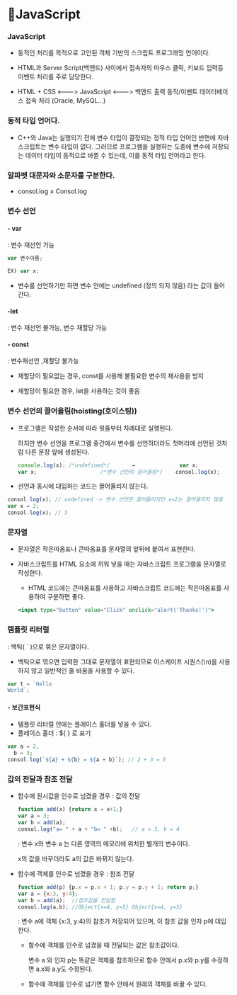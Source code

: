 # 🔸JavaScript

### JavaScript

- 동적인 처리를 목적으로 고안된 객체 기반의 스크립트 프로그래밍 언어이다.

- HTML과 Server Script(백앤드) 사이에서 접속자의 마우스 클릭, 키보드 입력등 이벤트 처리를 주로 담당한다.

- HTML + CSS <---> JavaScript <---> 백앤드
  출력 동작/이벤트 데이터베이스 접속 처리
  (Oracle, MySQL...)

### 동적 타입 언어다.

- C++와 Java는 실행되기 전에 변수 타입이 결정되는 정적 타입 언어인 반면에 자바스크립트는 변수 타입이 없다. 그러므로 프로그램을 실행하는 도중에 변수에 저장되는 데이터 타입이 동적으로 바뀔 수 있는데, 이를 동적 타입 언어라고 한다.

### 알파벳 대문자와 소문자를 구분한다.

- consol.log ≠ Consol.log

### 변수 선언

#### 		- var

: 변수 재선언 가능

```jsx
var 변수이름;

EX) var x;
```

- 변수를 선언하기만 하면 변수 안에는 undefined (정의 되지 않음) 라는 값이 들어간다.

#### -let

 : 변수 재선언 불가능, 변수 재할당 가능

  #### - const

 : 변수재선언 ,재할당 불가능



- 재할당이 필요없는 경우, const를 사용해 불필요한 변수의 재사용을 방지

- 재할당이 필요한 경우, let을 사용하는 것이 좋음  

  


### 변수 선언의 끌어올림(hoisting(호이스팅))

- 프로그램은 작성한 순서에 따라 윗줄부터 차례대로 실행된다.

  하지만 변수 선언을 프로그램 중간에서 변수를 선언하더라도 첫머리에 선언된 것처럼 다른 문장 앞에 생성된다.

  ```jsx
  console.log(x); /*undefined*/       →              var x;
  var x;                    /*변수 선언의 끌어올림*/    consol.log(x);
  ```

- 선언과 동시에 대입하는 코드는 끌어올리지 않는다.

```jsx
consol.log(x); // undefined -> 변수 선언은 끌어올리지만 x=2는 끌어올리지 않음
var x = 2;
consol.log(x); // 5
```

### 문자열

- 문자열은 작은따옴표나 큰따옴표를 문자열의 앞뒤에 붙여서 표현한다.

- 자바스크립트를 HTML 요소에 끼워 넣을 때는 자바스크립트 프로그램을 문자열로 작성한다.

  - HTML 코드에는 큰따옴표를 사용하고 자바스크립트 코드에는 작은따옴표를 사용하여 구분하면 좋다.

  ```jsx
  <input type="button" value="Click" onclick="alert('Thanks!')">
  ```

### 템플릿 리터럴

: 백틱( ` )으로 묶은 문자열이다.

- 백틱으로 엮으면 입력한 그대로 문자열이 표현되므로 이스케이프 시퀀스(\n)을 사용하지 않고 일반적인 줄 바꿈을 사용할 수 있다.

```jsx
var t = `Hello
World`;
```

#### 			- 보간표현식

- 템플릿 리터럴 안에는 플레이스 홀더를 넣을 수 있다.
- 플레이스 홀더 : ${ } 로 표기

```jsx
var a = 2,
  b = 3;
consol.log(`${a} + ${b} = ${a + b}`); // 2 + 3 = 5
```



### 값의 전달과 참조 전달

- 함수에 원시값을 인수로 넘겼을 경우 : 값의 전달

  ```javascript
  function add(x) {return x = x+1;}
  var a = 3;
  var b = add(a);
  consol.log("a= " + a + "b= " +b);   // a = 3, b = 4
  ```

  : 변수 x와 변수 a 는 다른 영역의 메모리에 위치한 별개의 변수이다.

    x의 값을 바꾸더라도 a의 값은 바뀌지 않는다.

  

- 함수에 객체를 인수로 넘겼을 경우 : 참조 전달

  ```javascript
  function add(p) {p.x = p.x + 1; p.y = p.y + 1; return p;}
  var a = {x:3, y:4};
  var b = add(a);  //참조값을 전달함
  consol.log(a,b); //Object{x=4, y=5} Object{x=4, y=5}
  
  ```

  : 변수 a에 객체 {x:3, y:4}의 참조가 저장되어 있으며, 이 참조 값을 인자 p에 대입한다.

  - 함수에 객체를 인수로 넘겼을 때 전달되는 값은 참조값이다.

    변수 a 와 인자 p는 똑같은 객체를 참조하므로 함수 안에서 p.x와 p.y를 수정하면 a.x와 a.y도 수정된다.

  - 함수에 객체를 인수로 넘기면 함수 안에서 원래의 객체를 바꿀 수 있다.
